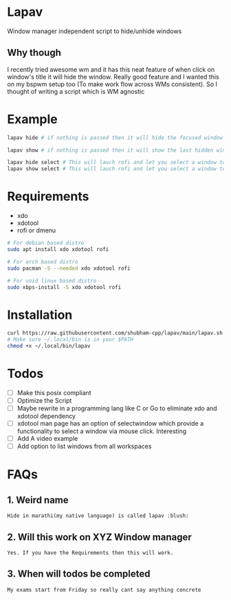# Lapav
Window manager independent script to hide/unhide windows

## Why though
I recently tried awesome wm and it has this neat feature of when click on window's
title it will hide the window. Really good feature and I wanted this on my bspwm setup too
(To make work flow across WMs consistent). So I thought of writing a script which is WM agnostic

# Example
```sh
lapav hide # if nothing is passed then it will hide the focused window

lapav show # if nothing is passed then it will show the last hidden window

lapav hide select # This will lauch rofi and let you select a window to hide
lapav show select # This will lauch rofi and let you select a window to be shown
```

# Requirements
- xdo
- xdotool
- rofi or dmenu

```sh
# For debian based distro
sudo apt install xdo xdotool rofi

# For arch based distro
sudo pacman -S --needed xdo xdotool rofi

# For void linux based distro
sudo xbps-install -S xdo xdotool rofi
```

# Installation
```sh
curl https://raw.githubusercontent.com/shubham-cpp/lapav/main/lapav.sh > ~/.local/bin/lapav
# Make sure ~/.local/bin is in your $PATH
chmod +x ~/.local/bin/lapav
```

# Todos

- [ ] Make this posix compliant
- [ ] Optimize the Script
- [ ] Maybe rewrite in a programming lang like C or Go to eliminate xdo and xdotool dependency
- [ ] xdotool man page has an option of selectwindow which provide a functionality to select a window via mouse click. Interesting
- [ ] Add A video example
- [ ] Add option to list windows from all workspaces

# FAQs
## 1. Weird name
    Hide in marathi(my native language) is called lapav :blush:
## 2. Will this work on XYZ Window manager
    Yes. If you have the Requirements then this will work.
## 3. When will todos be completed
    My exams start from Friday so really cant say anything concrete
